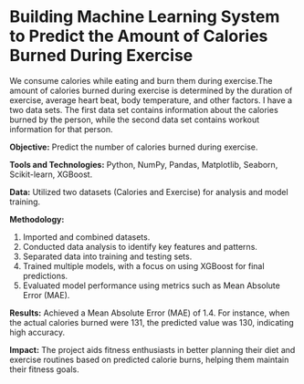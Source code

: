 # Building Machine Learning System to Predict the Amount of Calories Burned During Exercise
We consume calories while eating and burn them during exercise.The amount of calories burned during exercise is determined by the duration of exercise, average heart beat, body temperature, and other factors. I have a two data sets. The first data set contains information about the calories burned by the person, while the second data set contains workout information for that person.

**Objective:** Predict the number of calories burned during exercise.

**Tools and Technologies:** Python, NumPy, Pandas, Matplotlib, Seaborn, Scikit-learn, XGBoost.

**Data:** Utilized two datasets (Calories and Exercise) for analysis and model training.

**Methodology:**
1. Imported and combined datasets.
2. Conducted data analysis to identify key features and patterns.
3. Separated data into training and testing sets.
4. Trained multiple models, with a focus on using XGBoost for final predictions.
5. Evaluated model performance using metrics such as Mean Absolute Error (MAE).

**Results:** Achieved a Mean Absolute Error (MAE) of 1.4. For instance, when the actual calories burned were 131, the predicted value was 130, indicating high accuracy.

**Impact:** The project aids fitness enthusiasts in better planning their diet and exercise routines based on predicted calorie burns, helping them maintain their fitness goals.
